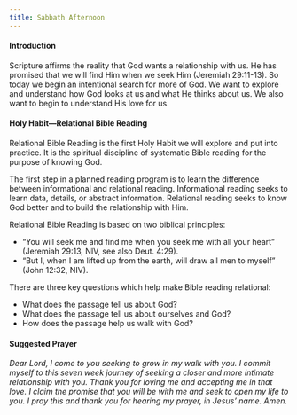 ```yaml
---
title: Sabbath Afternoon
---
```


#### Introduction

Scripture affirms the reality that God wants a relationship with us. He has promised that we will find Him when we seek Him (Jeremiah 29:11-13). So today we begin an intentional search for more of God. We want to explore and understand how God looks at us and what He thinks about us. We also want to begin to understand His love for us.

#### Holy Habit—Relational Bible Reading

Relational Bible Reading is the first Holy Habit we will explore and put into practice. It is the spiritual discipline of systematic Bible reading for the purpose of knowing God.

The first step in a planned reading program is to learn the difference between informational and relational reading. Informational reading seeks to learn data, details, or abstract information. Relational reading seeks to know God better and to build the relationship with Him.

Relational Bible Reading is based on two biblical principles:

- “You will seek me and find me when you seek me with all your heart” (Jeremiah 29:13, NIV, see also Deut. 4:29).
- “But I, when I am lifted up from the earth, will draw all men to myself” (John 12:32, NIV).

There are three key questions which help make Bible reading relational:

- What does the passage tell us about God?
- What does the passage tell us about ourselves and God?
- How does the passage help us walk with God?

#### Suggested Prayer

_Dear Lord, I come to you seeking to grow in my walk with you. I commit myself to this seven week journey of seeking a closer and more intimate relationship with you. Thank you for loving me and accepting me in that love. I claim the promise that you will be with me and seek to open my life to you. I pray this and thank you for hearing my prayer, in Jesus’ name. Amen._